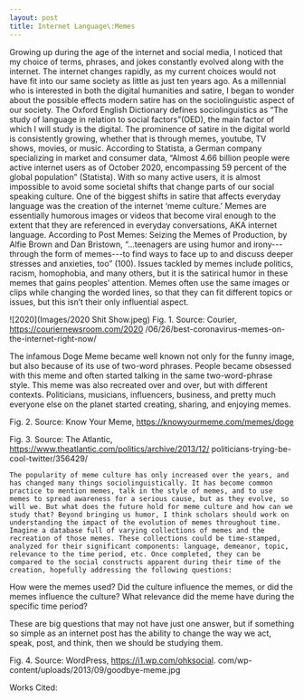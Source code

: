 ```yaml
---
layout: post
title: Internet Language\:Memes
--- 
```

Growing up during the age of the internet and social media, I noticed that my choice of terms, phrases, and jokes constantly evolved along with the internet. The internet changes rapidly, as my current choices would not have fit into our same society as little as just ten years ago. As a millennial who is interested in both the digital humanities and satire, I began to wonder about the possible effects modern satire has on the sociolinguistic aspect of our society.  The Oxford English Dictionary defines sociolinguistics as “The study of language in relation to social factors”(OED), the main factor of which I will study is the digital. The prominence of satire in the digital world is consistently growing, whether that is through memes, youtube, TV shows, movies, or music.  According to Statista, a German company specializing in market and consumer data, “Almost 4.66 billion people were active internet users as of October 2020, encompassing 59 percent of the global population” (Statista). With so many active users, it is almost impossible to avoid some societal shifts that change parts of our social speaking culture. 
One of the biggest shifts in satire that affects everyday language was the creation of the internet ‘meme culture.’ Memes are essentially humorous images or videos that become viral enough to the extent that they are referenced in everyday conversations, AKA internet language. According to Post Memes: Seizing the Memes of Production, by Alfie Brown and Dan Bristown, “...teenagers are using humor and irony---through the form of memes---to find ways to face up to and discuss deeper stresses and anxieties, too” (100). Issues tackled by memes include politics, racism, homophobia, and many others, but it is the satirical humor in these memes that gains peoples’ attention. Memes often use the same images or clips while changing the worded lines, so that they can fit different topics or issues, but this isn’t their only influential aspect. 

![2020](Images/2020 Shit Show.jpeg) 
Fig. 1. Source: Courier, https://couriernewsroom.com/2020
/06/26/best-coronavirus-memes-on-the-internet-right-now/




The infamous Doge Meme became well known not only for the funny image, but also because of its use of two-word phrases. People became obsessed with this meme and often started talking in the same two-word-phrase style. This meme was also recreated over and over, but with different contexts. Politicians, musicians, influencers, business, and pretty much everyone else on the planet started creating, sharing, and enjoying memes. 



Fig. 2. Source: Know Your Meme, https://knowyourmeme.com/memes/doge




Fig. 3. Source: The Atlantic, https://www.theatlantic.com/politics/archive/2013/12/
politicians-trying-be-cool-twitter/356429/

	The popularity of meme culture has only increased over the years, and has changed many things sociolinguistically. It has become common practice to mention memes, talk in the style of memes, and to use memes to spread awareness for a serious cause, but as they evolve, so will we. But what does the future hold for meme culture and how can we study that? Beyond bringing us humor, I think scholars should work on understanding the impact of the evolution of memes throughout time. Imagine a database full of varying collections of memes and the recreation of those memes. These collections could be time-stamped, analyzed for their significant components: language, demeanor, topic, relevance to the time period, etc. Once completed, they can be compared to the social constructs apparent during their time of the creation, hopefully addressing the following questions:
How were the memes used?
Did the culture influence the memes, or did the memes influence the culture?
What relevance did the meme have during the specific time period?

These are big questions that may not have just one answer, but if something so simple as an internet post has the ability to change the way we act, speak, post, and think, then we should be studying them. 


Fig. 4. Source: WordPress, https://i1.wp.com/ohksocial.
com/wp-content/uploads/2013/09/goodbye-meme.jpg







Works Cited:
